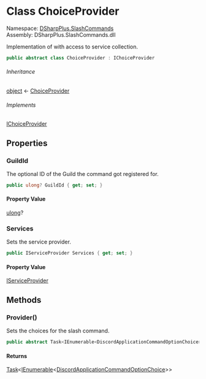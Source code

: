 # Class ChoiceProvider

Namespace: [DSharpPlus.SlashCommands](DSharpPlus.SlashCommands.md)  
Assembly: DSharpPlus.SlashCommands.dll

Implementation of <xref href="DSharpPlus.SlashCommands.IChoiceProvider" data-throw-if-not-resolved="false"></xref> with access to service collection.

```csharp
public abstract class ChoiceProvider : IChoiceProvider
```

###### Inheritance

[object](https://learn.microsoft.com/dotnet/api/system.object) ← 
[ChoiceProvider](DSharpPlus.SlashCommands.ChoiceProvider.md)

###### Implements

[IChoiceProvider](DSharpPlus.SlashCommands.IChoiceProvider.md)

## Properties

### <a id="DSharpPlus_SlashCommands_ChoiceProvider_GuildId"></a>GuildId

The optional ID of the Guild the command got registered for.

```csharp
public ulong? GuildId { get; set; }
```

#### Property Value

[ulong](https://learn.microsoft.com/dotnet/api/system.uint64)?

### <a id="DSharpPlus_SlashCommands_ChoiceProvider_Services"></a>Services

Sets the service provider.

```csharp
public IServiceProvider Services { get; set; }
```

#### Property Value

[IServiceProvider](https://learn.microsoft.com/dotnet/api/system.iserviceprovider)

## Methods

### <a id="DSharpPlus_SlashCommands_ChoiceProvider_Provider"></a>Provider\(\)

Sets the choices for the slash command.

```csharp
public abstract Task<IEnumerable<DiscordApplicationCommandOptionChoice>> Provider()
```

#### Returns

[Task](https://learn.microsoft.com/dotnet/api/system.threading.tasks.task\-1)<[IEnumerable](https://learn.microsoft.com/dotnet/api/system.collections.generic.ienumerable\-1)<[DiscordApplicationCommandOptionChoice](DSharpPlus.Entities.DiscordApplicationCommandOptionChoice.md)\>\>

